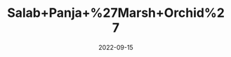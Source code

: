 ---
title: 'Salab+Panja+%27Marsh+Orchid%27'
date: '2022-09-15' 
metatag: '' 
inventory: '0' 
draft: false 
# meta description 
shortDescripton: ''
description: 'Herb'
longdescription: ''
featured: True
# product Price
price: '280.0'
# Product Short Description
shortDescription: ''
productID: '03320665-932C-ED11-9968-005056B3A416'
type: 'products'
category: 'Herb' 
thumnailproduct: 'https://aminsaddiquidawakhana.eralive.net/images/products/03320665-932C-ED11-9968-005056B3A4161.png' 
images:
  - image: 'images/products/03320665-932C-ED11-9968-005056B3A4161.png'  
Variants:
---